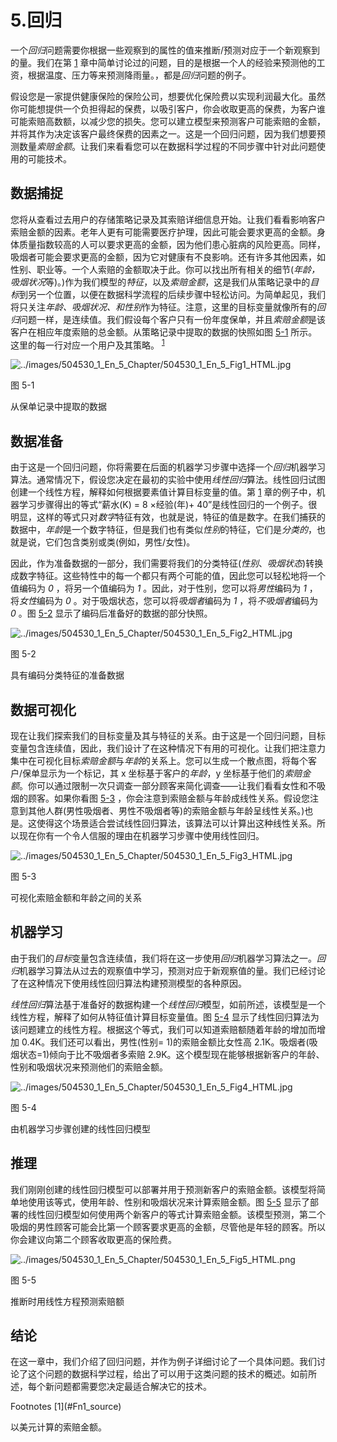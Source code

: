 # 5.回归

一个*回归*问题需要你根据一些观察到的属性的值来推断/预测对应于一个新观察到的量。我们在第 [1](01.html) 章中简单讨论过的问题，目的是根据一个人的经验来预测他的工资，根据温度、压力等来预测降雨量。，都是*回归*问题的例子。

假设您是一家提供健康保险的保险公司，想要优化保险费以实现利润最大化。虽然你可能想提供一个负担得起的保费，以吸引客户，你会收取更高的保费，为客户谁可能索赔高数额，以减少您的损失。您可以建立模型来预测客户可能索赔的金额，并将其作为决定该客户最终保费的因素之一。这是一个回归问题，因为我们想要预测数量*索赔金额*。让我们来看看您可以在数据科学过程的不同步骤中针对此问题使用的可能技术。

## 数据捕捉

您将从查看过去用户的存储策略记录及其索赔详细信息开始。让我们看看影响客户索赔金额的因素。老年人更有可能需要医疗护理，因此可能会要求更高的金额。身体质量指数较高的人可以要求更高的金额，因为他们患心脏病的风险更高。同样，吸烟者可能会要求更高的金额，因为它对健康有不良影响。还有许多其他因素，如性别、职业等。一个人索赔的金额取决于此。你可以找出所有相关的细节(*年龄，吸烟状况*等)。)作为我们模型的*特征*，以及*索赔金额*，这是我们从策略记录中的*目标*到另一个位置，以便在数据科学流程的后续步骤中轻松访问。为简单起见，我们将只关注*年龄、吸烟状况、*和*性别*作为特征。注意，这里的目标变量就像所有的*回归*问题一样，是连续值。我们假设每个客户只有一份年度保单，并且*索赔金额*是该客户在相应年度索赔的总金额。从策略记录中提取的数据的快照如图 [5-1](#Fig1) 所示。这里的每一行对应一个用户及其策略。 <sup>[1](#Fn1)</sup>

![../images/504530_1_En_5_Chapter/504530_1_En_5_Fig1_HTML.jpg](../images/504530_1_En_5_Chapter/504530_1_En_5_Fig1_HTML.jpg)

图 5-1

从保单记录中提取的数据

## 数据准备

由于这是一个回归问题，你将需要在后面的机器学习步骤中选择一个*回归*机器学习算法。通常情况下，假设您决定在最初的实验中使用*线性回归*算法。线性回归试图创建一个线性方程，解释如何根据要素值计算目标变量的值。第 [1](01.html) 章的例子中，机器学习步骤得出的等式“薪水(K) = 8 ×经验(年)+ 40”是线性回归的一个例子。很明显，这样的等式只对*数字*特征有效，也就是说，特征的值是数字。在我们捕获的数据中，*年龄*是一个数字特征，但是我们也有类似*性别*的特征，它们是*分类的*，也就是说，它们包含类别或类(例如，男性/女性)。

因此，作为准备数据的一部分，我们需要将我们的分类特征(*性别*、*吸烟状态*)转换成数字特征。这些特性中的每一个都只有两个可能的值，因此您可以轻松地将一个值编码为 *0* ，将另一个值编码为 *1* 。因此，对于性别，您可以将*男性*编码为 *1* ，将*女性*编码为 *0* 。对于吸烟状态，您可以将*吸烟者*编码为 *1* ，将*不吸烟者*编码为 *0* 。图 [5-2](#Fig2) 显示了编码后准备好的数据的部分快照。

![../images/504530_1_En_5_Chapter/504530_1_En_5_Fig2_HTML.jpg](../images/504530_1_En_5_Chapter/504530_1_En_5_Fig2_HTML.jpg)

图 5-2

具有编码分类特征的准备数据

## 数据可视化

现在让我们探索我们的目标变量及其与特征的关系。由于这是一个回归问题，目标变量包含连续值，因此，我们设计了在这种情况下有用的可视化。让我们把注意力集中在可视化目标*索赔金额*与*年龄*的关系上。您可以生成一个散点图，将每个客户/保单显示为一个标记，其 x 坐标基于客户的*年龄*，y 坐标基于他们的*索赔金额*。你可以通过限制一次只调查一部分顾客来简化调查——让我们看看女性和不吸烟的顾客。如果你看图 [5-3](#Fig3) ，你会注意到索赔金额与年龄成线性关系。假设您注意到其他人群(男性吸烟者、男性不吸烟者等)的索赔金额与年龄呈线性关系。)也是。这使得这个场景适合尝试线性回归算法，该算法可以计算出这种线性关系。所以现在你有一个令人信服的理由在机器学习步骤中使用线性回归。

![../images/504530_1_En_5_Chapter/504530_1_En_5_Fig3_HTML.jpg](../images/504530_1_En_5_Chapter/504530_1_En_5_Fig3_HTML.jpg)

图 5-3

可视化索赔金额和年龄之间的关系

## 机器学习

由于我们的*目标*变量包含连续值，我们将在这一步使用*回归*机器学习算法之一。*回归*机器学习算法从过去的观察值中学习，预测对应于新观察值的量。我们已经讨论了在这种情况下使用线性回归算法构建预测模型的各种原因。

*线性回归*算法基于准备好的数据构建一个*线性回归*模型，如前所述，该模型是一个线性方程，解释了如何从特征值计算目标变量值。图 [5-4](#Fig4) 显示了线性回归算法为该问题建立的线性方程。根据这个等式，我们可以知道索赔额随着年龄的增加而增加 0.4K。我们还可以看出，男性(性别= 1)的索赔金额比女性高 2.1K。吸烟者(吸烟状态=1)倾向于比不吸烟者多索赔 2.9K。这个模型现在能够根据新客户的年龄、性别和吸烟状况来预测他们的索赔金额。

![../images/504530_1_En_5_Chapter/504530_1_En_5_Fig4_HTML.jpg](../images/504530_1_En_5_Chapter/504530_1_En_5_Fig4_HTML.jpg)

图 5-4

由机器学习步骤创建的线性回归模型

## 推理

我们刚刚创建的线性回归模型可以部署并用于预测新客户的索赔金额。该模型将简单地使用该等式，使用年龄、性别和吸烟状况来计算索赔金额。图 [5-5](#Fig5) 显示了部署的线性回归模型如何使用两个新客户的等式计算索赔金额。该模型预测，第二个吸烟的男性顾客可能会比第一个顾客要求更高的金额，尽管他是年轻的顾客。所以你会建议向第二个顾客收取更高的保险费。

![../images/504530_1_En_5_Chapter/504530_1_En_5_Fig5_HTML.png](../images/504530_1_En_5_Chapter/504530_1_En_5_Fig5_HTML.png)

图 5-5

推断时用线性方程预测索赔额

## 结论

在这一章中，我们介绍了回归问题，并作为例子详细讨论了一个具体问题。我们讨论了这个问题的数据科学过程，给出了可以用于这类问题的技术的概述。如前所述，每个新问题都需要您决定最适合解决它的技术。

<aside aria-label="Footnotes" class="FootnoteSection" epub:type="footnotes">Footnotes [1](#Fn1_source)

以美元计算的索赔金额。

 </aside>